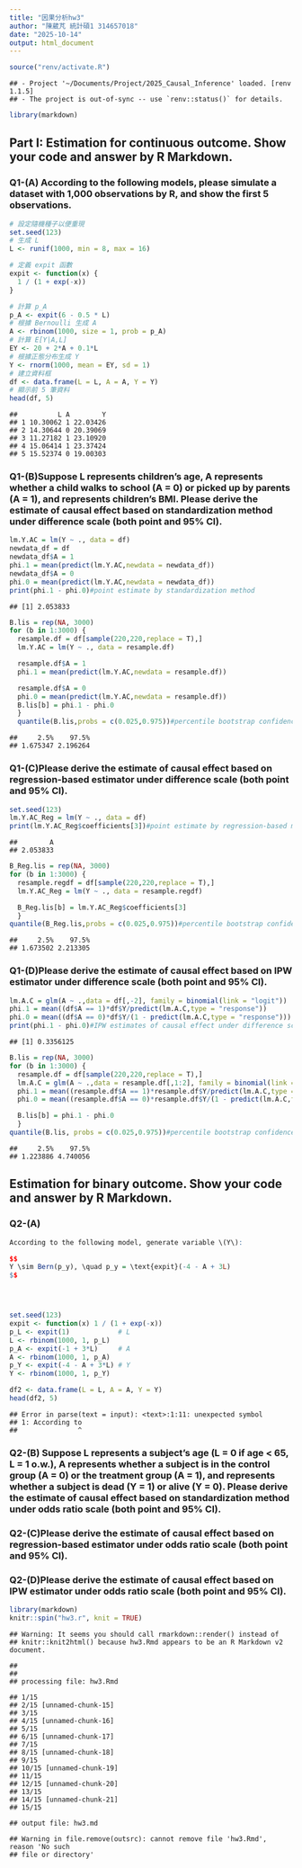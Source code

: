 ```yaml
---
title: "因果分析hw3"
author: "陳葳芃 統計碩1 314657018"
date: "2025-10-14"
output: html_document
---
```



``` r
source("renv/activate.R")
```

```
## - Project '~/Documents/Project/2025_Causal_Inference' loaded. [renv 1.1.5]
## - The project is out-of-sync -- use `renv::status()` for details.
```

``` r
library(markdown)
```

## Part I: Estimation for continuous outcome. Show your code and answer by R Markdown.
### Q1-(A) According to the following models, please simulate a dataset with 1,000 observations by R, and show the first 5 observations.


``` r
# 設定隨機種子以便重現
set.seed(123)
# 生成 L
L <- runif(1000, min = 8, max = 16)

# 定義 expit 函數
expit <- function(x) {
  1 / (1 + exp(-x))
}

# 計算 p_A
p_A <- expit(6 - 0.5 * L)
# 根據 Bernoulli 生成 A
A <- rbinom(1000, size = 1, prob = p_A)
# 計算 E[Y|A,L]
EY <- 20 + 2*A + 0.1*L
# 根據正態分布生成 Y
Y <- rnorm(1000, mean = EY, sd = 1)
# 建立資料框
df <- data.frame(L = L, A = A, Y = Y)
# 顯示前 5 筆資料
head(df, 5)
```

```
##          L A        Y
## 1 10.30062 1 22.03426
## 2 14.30644 0 20.39069
## 3 11.27182 1 23.10920
## 4 15.06414 1 23.37424
## 5 15.52374 0 19.00303
```

### Q1-(B)Suppose L represents children’s age, A represents whether a child walks to school (A = 0) or picked up by parents (A = 1), and  represents children’s BMI. Please derive the estimate of causal effect based on standardization method under difference scale (both point and 95% CI).


``` r
lm.Y.AC = lm(Y ~ ., data = df)
newdata_df = df
newdata_df$A = 1
phi.1 = mean(predict(lm.Y.AC,newdata = newdata_df))
newdata_df$A = 0
phi.0 = mean(predict(lm.Y.AC,newdata = newdata_df))
print(phi.1 - phi.0)#point estimate by standardization method
```

```
## [1] 2.053833
```

``` r
B.lis = rep(NA, 3000)
for (b in 1:3000) {
  resample.df = df[sample(220,220,replace = T),]
  lm.Y.AC = lm(Y ~ ., data = resample.df)

  resample.df$A = 1
  phi.1 = mean(predict(lm.Y.AC,newdata = resample.df))

  resample.df$A = 0
  phi.0 = mean(predict(lm.Y.AC,newdata = resample.df))
  B.lis[b] = phi.1 - phi.0
  }
  quantile(B.lis,probs = c(0.025,0.975))#percentile bootstrap confidence interval of causal effect
```

```
##     2.5%    97.5% 
## 1.675347 2.196264
```

### Q1-(C)Please derive the estimate of causal effect based on regression-based estimator under difference scale (both point and 95% CI).


``` r
set.seed(123)
lm.Y.AC_Reg = lm(Y ~ ., data = df)
print(lm.Y.AC_Reg$coefficients[3])#point estimate by regression-based method
```

```
##        A 
## 2.053833
```

``` r
B_Reg.lis = rep(NA, 3000)
for (b in 1:3000) {
  resample.regdf = df[sample(220,220,replace = T),]
  lm.Y.AC_Reg = lm(Y ~ ., data = resample.regdf)

  B_Reg.lis[b] = lm.Y.AC_Reg$coefficients[3]
  }
quantile(B_Reg.lis,probs = c(0.025,0.975))#percentile bootstrap confidence interval of causal effect
```

```
##     2.5%    97.5% 
## 1.673502 2.213305
```

### Q1-(D)Please derive the estimate of causal effect based on IPW estimator under difference scale (both point and 95% CI).


``` r
lm.A.C = glm(A ~ .,data = df[,-2], family = binomial(link = "logit"))
phi.1 = mean((df$A == 1)*df$Y/predict(lm.A.C,type = "response"))
phi.0 = mean((df$A == 0)*df$Y/(1 - predict(lm.A.C,type = "response")))
print(phi.1 - phi.0)#IPW estimates of causal effect under difference scale
```

```
## [1] 0.3356125
```

``` r
B.lis = rep(NA, 3000)
for (b in 1:3000) {
  resample.df = df[sample(220,220,replace = T),]
  lm.A.C = glm(A ~ .,data = resample.df[,1:2], family = binomial(link = "logit"))
  phi.1 = mean((resample.df$A == 1)*resample.df$Y/predict(lm.A.C,type = "response"))
  phi.0 = mean((resample.df$A == 0)*resample.df$Y/(1 - predict(lm.A.C,type = "response")))

  B.lis[b] = phi.1 - phi.0
  }
quantile(B.lis, probs = c(0.025,0.975))#percentile bootstrap confidence interval of causal effect
```

```
##     2.5%    97.5% 
## 1.223886 4.740056
```

## Estimation for binary outcome. Show your code and answer by R Markdown.
### Q2-(A)


``` r
According to the following model, generate variable \(Y\):

$$
Y \sim Bern(p_y), \quad p_y = \text{expit}(-4 - A + 3L)
$$




set.seed(123)
expit <- function(x) 1 / (1 + exp(-x))
p_L <- expit(1)            # L
L <- rbinom(1000, 1, p_L)
p_A <- expit(-1 + 3*L)     # A 
A <- rbinom(1000, 1, p_A)
p_Y <- expit(-4 - A + 3*L) # Y
Y <- rbinom(1000, 1, p_Y)

df2 <- data.frame(L = L, A = A, Y = Y)
head(df2, 5)
```

```
## Error in parse(text = input): <text>:1:11: unexpected symbol
## 1: According to
##               ^
```

### Q2-(B) Suppose L represents a subject’s age (L = 0 if age < 65, L = 1 o.w.), A represents whether a subject is in the control group (A = 0) or the treatment group (A = 1), and  represents whether a subject is dead (Y = 1) or alive (Y = 0). Please derive the estimate of causal effect based on standardization method under odds ratio scale (both point and 95% CI).
### Q2-(C)Please derive the estimate of causal effect based on regression-based estimator under odds ratio scale (both point and 95% CI).
### Q2-(D)Please derive the estimate of causal effect based on IPW estimator under odds ratio scale (both point and 95% CI).


``` r
library(markdown)
knitr::spin("hw3.r", knit = TRUE)
```

```
## Warning: It seems you should call rmarkdown::render() instead of
## knitr::knit2html() because hw3.Rmd appears to be an R Markdown v2 document.
```

```
## 
## 
## processing file: hw3.Rmd
```

```
## 1/15                   
## 2/15 [unnamed-chunk-15]
## 3/15                   
## 4/15 [unnamed-chunk-16]
## 5/15                   
## 6/15 [unnamed-chunk-17]
## 7/15                   
## 8/15 [unnamed-chunk-18]
## 9/15                   
## 10/15 [unnamed-chunk-19]
## 11/15                   
## 12/15 [unnamed-chunk-20]
## 13/15                   
## 14/15 [unnamed-chunk-21]
## 15/15
```

```
## output file: hw3.md
```

```
## Warning in file.remove(outsrc): cannot remove file 'hw3.Rmd', reason 'No such
## file or directory'
```

